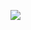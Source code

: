 ![](https://bat.bing.com/action/0?ti=56018282&Ver=2&mid=5852a5e4-8613-42cd-bc41-74a2e6930f24&sid=201ffde0635411ee902411d77b750559&vid=20202bf0635411ee9ac03f2e618b0b9f&vids=0&msclkid=N&pi=0&lg=en-US&sw=800&sh=600&sc=24&nwd=1&tl=Shortform%20%7C%20Book&p=https%3A%2F%2Fwww.shortform.com%2Fapp%2Fbook%2Fa-brief-history-of-time%2Fexercise-analyze-an-unpredicted-event&r=&lt=414&evt=pageLoad&sv=1&rn=616433)
